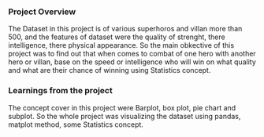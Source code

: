 ### Project Overview

 The Dataset in this project is of various superhoros and villan more than 500, and the features of dataset were the quality of strenght, there intelligence, there physical appearance. So the main obkective of this project was to find out that when comes to combat of one hero with another hero or villan, base on the speed or intelligence who will win on what quality and what are their chance of winning using Statistics concept.


### Learnings from the project

 The concept cover in this project were Barplot, box plot, pie chart and subplot. So the whole project was visualizing the dataset using pandas, matplot method, some Statistics concept.


